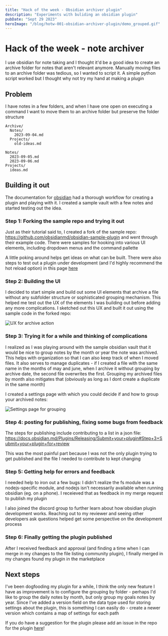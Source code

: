 ```yaml
---
title: "Hack of the week - Obsidian archiver plugin"
description: "Experiments with buliding an obsidian plugin"
pubDate: "Sept 29 2023"
heroImage: "/blog/hotw-001-obsidian-archiver-plugin/demo_grouped.gif"
---
```


# Hack of the week - note archiver

I use obsidian for note taking and I thought it'd be a good idea to create an archive folder for notes that aren't relevant anymore. Manually moving files to an archive folder was tedious, so I wanted to script it. A simple python script worked but I thought why not try my hand at making a plugin

## Problem

I have notes in a few folders, and when I have one open on executing a command I want to move them to an archive folder but preserve the folder structure

```
Archive/
  Notes/
    2023-09-04.md
  Projects/
    old-ideas.md

Notes/
  2023-09-05.md
  2023-09-06.md
Projects/
  ideas.md
```

## Building it out

The documentation for [obsidian](https://docs.obsidian.md/Home) had a thorough workflow for creating a plugin and playing with it. I created a sample vault with a few notes and started testing out the idea.

### Step 1: Forking the sample repo and trying it out

Just as their tutorial said to, I created a fork of the sample repo: https://github.com/obsidianmd/obsidian-sample-plugin and went through their example code. There were samples for hooking into various UI elements, including dropdown menus and the command pallette

A little poking around helps get ideas on what can be built. There were also steps to test out a plugin under development (and I'd highly recommend the hot reload option) in this page [here](https://docs.obsidian.md/Plugins/Getting+started/Development+workflow)

### Step 2: Building the UI

I decided to start simple and build out some UI elements that archive a file without any subfolder structure or sophisticated grouping mechanism. This helped me test out the UX of the elements I was building out before adding any more complications. I sketched out this UX and built it out using the sample code in the forked repo:

![UX for archive action](/blog/hotw-001-obsidian-archiver-plugin/commands_and_menu_items.png)

### Step 3: Trying it for a while and thinking of complications

I realized as I was playing around with the sample obsidian vault that it would be nice to group notes by the month or year the note was archived. This helps with organization so that I can also keep track of when I moved files. It also serves to manage duplicates - if I created a file with the same name in the months of may and june, when I archive it without grouping by archive date, the second file overwrites the first. Grouping my archived files by month also mitigates that (obviously as long as I dont create a duplicate in the same month)

I created a settings page with which you could decide if and how to group your archived notes:

![Settings page for grouping](/blog/hotw-001-obsidian-archiver-plugin/demo_grouped.gif)

### Step 4: posting for publishing, fixing some bugs from feedback

The steps for publishing include contributing to a list in a json file: https://docs.obsidian.md/Plugins/Releasing/Submit+your+plugin#Step+3+Submit+your+plugin+for+review

This was the most painful part because I was not the only plugin trying to get published and the file I needed to contribute to kept changing

### Step 5: Getting help for errors and feedback

I needed help to iron out a few bugs: I didn't realize the fs module was a nodejs-specific module, and nodejs isn't necessarily available when running obsidian (eg. on a phone). I receieved that as feedback in my merge request to publish my plugin

I also joined the discord group to further learn about how obsidian plugin development works. Reaching out to my reviewer and seeing other developers ask questions helped get some perspective on the development process

### Step 6: Finally getting the plugin published

After I received feedback and approval (and finding a time when I can merge in my changes to the file listing community plugin), I finally merged in my changes found my plugin in the marketplace

## Next steps

I've been dogfooding my plugin for a while, I think the only new feature I have as improvement is to configure the grouping by folder - perhaps I'd like to group the daily notes by month, but only group my goals notes by year. Since I've added a version field on the data type used for storing settings about the plugin, this is something I can easily do - create a newer version which contains a map of settings for each path

If you do have a suggestion for the plugin please add an issue in the repo for the plugin [here](https://github.com/thenomadlad/obsidian-note-archiver)!
